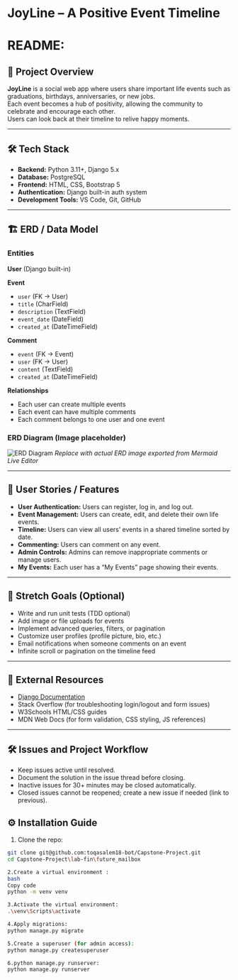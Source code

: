 # JoyLine – A Positive Event Timeline
# README:
## 📖 Project Overview
**JoyLine** is a social web app where users share important life events such as graduations, birthdays, anniversaries, or new jobs.  
Each event becomes a hub of positivity, allowing the community to celebrate and encourage each other.  
Users can look back at their timeline to relive happy moments.

---

## 🛠️ Tech Stack
- **Backend:** Python 3.11+, Django 5.x  
- **Database:** PostgreSQL  
- **Frontend:** HTML, CSS, Bootstrap 5  
- **Authentication:** Django built-in auth system  
- **Development Tools:** VS Code, Git, GitHub  

---

## 🏗️ ERD / Data Model

### Entities

**User** (Django built-in)  

**Event**
- `user` (FK → User)  
- `title` (CharField)  
- `description` (TextField)  
- `event_date` (DateField)  
- `created_at` (DateTimeField)  

**Comment**
- `event` (FK → Event)  
- `user` (FK → User)  
- `content` (TextField)  
- `created_at` (DateTimeField)  

**Relationships**
- Each user can create multiple events  
- Each event can have multiple comments  
- Each comment belongs to one user and one event  

### ERD Diagram (Image placeholder)
![ERD Diagram](images/erdd.png)
*Replace with actual ERD image exported from Mermaid Live Editor*

---


## 🧩 User Stories / Features

- **User Authentication:** Users can register, log in, and log out.  
- **Event Management:** Users can create, edit, and delete their own life events.  
- **Timeline:** Users can view all users’ events in a shared timeline sorted by date.  
- **Commenting:** Users can comment on any event.  
- **Admin Controls:** Admins can remove inappropriate comments or manage users.  
- **My Events:** Each user has a “My Events” page showing their events.

---

## 🌟 Stretch Goals (Optional)

- Write and run unit tests (TDD optional)  
- Add image or file uploads for events  
- Implement advanced queries, filters, or pagination  
- Customize user profiles (profile picture, bio, etc.)  
- Email notifications when someone comments on an event  
- Infinite scroll or pagination on the timeline feed

---

## 🔗 External Resources

- [Django Documentation](https://docs.djangoproject.com/)  
- Stack Overflow (for troubleshooting login/logout and form issues)  
- W3Schools HTML/CSS guides  
- MDN Web Docs (for form validation, CSS styling, JS references)

---

## 🛠️ Issues and Project Workflow

- Keep issues active until resolved.  
- Document the solution in the issue thread before closing.  
- Inactive issues for 30+ minutes may be closed automatically.  
- Closed issues cannot be reopened; create a new issue if needed (link to previous).

## ⚙️ Installation Guide
1. Clone the repo:  
```bash
git clone git@github.com:toqasalem18-bot/Capstone-Project.git
cd Capstone-Project\lab-fin\future_mailbox

2.Create a virtual environment :
bash
Copy code
python -m venv venv

3.Activate the virtual environment:
.\venv\Scripts\activate

4.Apply migrations:
python manage.py migrate

5.Create a superuser (for admin access):
python manage.py createsuperuser

6.python manage.py runserver:
python manage.py runserver


